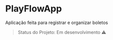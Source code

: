 # PlayFlowApp
Aplicação feita para registrar e organizar boletos

> Status do Projeto: Em desenvolvimento :warning:
